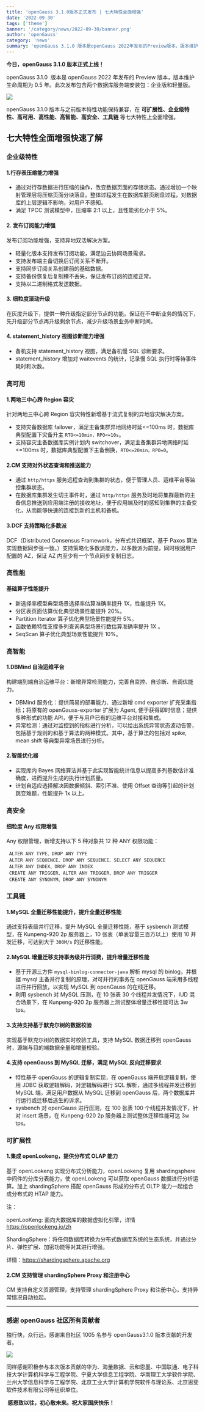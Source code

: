 ```yaml
---
title: 'openGauss 3.1.0版本正式发布 | 七大特性全面增强'
date: '2022-09-30'
tags: ['theme']
banner: '/category/news/2022-09-30/banner.png'
author: 'openGauss'
category: 'news'
summary: 'openGauss 3.1.0 版本是openGauss 2022年发布的Preview版本，版本维护生命周期为0.5年。此次发布包含两个数据库服务端安装包：企业版和轻量版。'
---
```


**今日，openGauss 3.1.0 版本正式上线！**

openGauss 3.1.0  版本是 openGauss 2022 年发布的 Preview 版本，版本维护生命周期为 0.5 年。此次发布包含两个数据库服务端安装包：企业版和轻量版。

<img src="./banner.png">

openGauss 3.1.0 版本与之前版本特性功能保持兼容，在 **可扩展性、企业级特性、高可用、高性能、高智能、高安全、工具链** 等七大特性上全面增强。

## 七大特性全面增强快速了解

### 企业级特性

#### 1.行存表压缩能力增强

- 通过对行存数据进行压缩的操作，改变数据页面的存储状态。通过增加一个映射管理层将压缩页面分块落盘。整体过程发生在数据库脏页刷盘过程，对数据库的上层逻辑不影响，对用户不感知。
- 满足 TPCC 测试模型中，压缩率 2:1 以上，且性能劣化小于 5%。

#### 2. 发布订阅能力增强

发布订阅功能增强，支持异地双活解决方案。

- 轻量化版本支持发布订阅功能，满足边云协同场景需求。
- 支持发布端主备切换后订阅关系不断开。
- 支持同步订阅关系创建前的基础数据。
- 支持备份恢复后复制槽不丢失，保证发布订阅的连接正常。
- 支持以二进制格式发送数据。

#### 3. 细粒度滚动升级

在灰度升级下，提供一种升级指定部分节点的功能。保证在不中断业务的情况下，先升级部分节点再升级剩余节点，减少升级场景业务中断时间。

#### 4. statement_history 视图诊断能力增强

- 备机支持 statement_history 视图，满足备机慢 SQL 诊断要求。
- statement_history 增加对 waitevents 的统计，记录慢 SQL 执行时等待事件耗时和次数。

### 高可用

#### 1.两地三中心跨 Region 容灾

针对两地三中心跨 Region 容灾特性新增基于流式复制的异地容灾解决方案。

- 支持灾备数据库 failover，满足主备集群异地网络时延<=100ms 时，数据库典型配置下灾备升主 `RTO<=10min，RPO<=10s`。
- 支持容灾主备数据库实例计划内 switchover，满足主备集群异地网络时延<=100ms 时，数据库典型配置下主备倒换，`RTO<=20min，RPO=0`。

#### 2.CM 支持对外状态查询和推送能力

- 通过 `http/https` 服务远程查询到集群的状态，便于管理人员、运维平台等监控集群状态。
- 在数据库集群发生切主事件时，通过 `http/https` 服务及时地将集群最新的主备信息推送到应用端注册的接收地址，便于应用端及时的感知到集群的主备变化，从而能够快速的连接到新的主机和备机。

#### 3.DCF 支持策略化多数派

DCF（Distributed Consensus Framework，分布式共识框架，基于 Paxos 算法实现数据同步强一致。）支持策略化多数派能力，以多数派为前提，同时根据用户配置的 AZ，保证 AZ 内至少有一个节点同步复制日志。

### 高性能

#### 基础算子性能提升

- 新选择率模型典型场景选择率估算准确率提升 1X，性能提升 1X。
- 分区表页面估算优化典型场景性能提升 20%。
- Partition Iterator 算子优化典型场景性能提升 5%。
- 函数依赖特性支撑多列查询典型场景行数估算准确率提升 1X 。
- SeqScan 算子优化典型场景性能提升 10%。

### 高智能

#### 1.DBMind 自治运维平台

构建端到端自治运维平台：新增异常检测能力，完善自监控、自诊断、自调优能力。

- DBMind 服务化：提供简易的部署能力、通过新增 cmd exporter 扩充采集指标；将原有的 openGauss-exporter 扩展为 Agent, 便于获得即时信息；提供多种形式的功能 API，便于与用户已有的运维平台对接和集成。
- 异常检测：通过对监控到的指标进行分析，可以给出系统异常状态波动告警，包括基于规则的和基于算法的两种模式。其中，基于算法的包括对 spike, mean shift 等典型异常场景进行分析。

#### 2.智能优化器

- 实现库内 Bayes 网络算法并基于此实现智能统计信息以提高多列基数估计准确度，进而提升生成的执行计划质量。
- 计划自适应选择解决因数据倾斜、索引不准、使用 Offset 查询等引起的计划跳变难题，性能提升 1x 以上。

### 高安全

#### 细粒度 Any 权限增强

Any 权限管理，新增支持以下 5 种对象共 12 种 ANY 权限功能：

```
 ALTER ANY TYPE、DROP ANY TYPE
 ALTER ANY SEQUENCE、DROP ANY SEQUENCE、SELECT ANY SEQUENCE
 ALTER ANY INDEX、DROP ANY INDEX
 CREATE ANY TRIGGER、ALTER ANY TRIGGER、DROP ANY TRIGGER
 CREATE ANY SYNONYM、DROP ANY SYNONYM
```

### 工具链

#### 1.MySQL 全量迁移性能提升，提升全量迁移性能

通过支持表级并行迁移，提升 MySQL 全量迁移性能，基于 sysbench 测试模型，在 Kunpeng-920 2p 服务器上，10 张表（单表容量三百万以上）使用 10 并发迁移，可达到大于 `300M/s` 的迁移性能。

#### 2.MySQL 增量迁移支持事务级并行消费，提升增量迁移性能

- 基于开源三方件 `mysql-binlog-connector-java` 解析 mysql 的 binlog，并根据 mysql 主备并行复制的原理，对可并行的事务在 openGauss 端采用多线程进行并行回放，以实现 MySQL 到 openGauss 的在线迁移。
- 利用 sysbench 对 MySQL 压测，在 10 张表 30 个线程并发情况下，IUD 混合场景下，在 Kunpeng-920 2p 服务器上测试整体增量迁移性能可达 3w tps。

#### 3.支持支持基于默克尔树的数据校验

实现基于默克尔树的数据实时校验工具，支持 MySQL 数据迁移到 openGauss 时，源端与目的端数据全量和增量校验。

#### 4.支持 openGauss 到 MySQL 迁移，满足 MySQL 反向迁移要求

- 特性基于 openGauss 的逻辑复制实现，在 openGauss 端开启逻辑复制，使用 JDBC 获取逻辑解码，对逻辑解码进行 SQL 解析，通过多线程并发迁移到 MySQL 端，满足用户数据从 MySQL 迁移到 openGauss 后，两个数据库并行运行或迁移后逃生的诉求。
- sysbench 对 openGauss 进行压测，在 100 张表 100 个线程并发情况下，针对 insert 场景，在 Kunpeng-920 2p 服务器上测试整体迁移性能可达 3w tps。

### 可扩展性

#### 1.集成 openLookeng，提供分布式 OLAP 能力

基于 openLookeng 实现分布式分析能力，openLookeng 复用 shardingsphere 中间件的分库分表能力，使 openLookeng 可以获取 openGauss 数据进行分析运算。加上 shardingSphere 搭配 openGauss 形成的分布式 OLTP 能力一起组合成分布式的 HTAP 能力。

注：

openLooKeng: 面向大数据库的数据虚拟化引擎，详情 <https://openlookeng.io/zh>

ShardingSphere：将任何数据库转换为分布式数据库系统的生态系统，并通过分片、弹性扩展、加密功能等对其进行增强。

详情：<https://shardingsphere.apache.org>

#### 2.CM 支持管理 shardingSphere Proxy 和注册中心

CM 支持自定义资源管理，支持管理 shardingSphere Proxy 和注册中心，支持异常情况自动拉起。

---

### 感谢 openGauss 社区所有贡献者

独行快，众行远。感谢来自社区 1005 名参与 openGauss3.1.0 版本贡献的开发者。

<img src='./img.png'>

同样感谢积极参与本次版本贡献的华为、海量数据、云和恩墨、中国联通、电子科技大学计算机科学与工程学院、宁夏大学信息工程学院、华南理工大学软件学院、兰州大学信息科学与工程学院、北京工业大学计算机学院软件与理论系、北京思斐软件技术有限公司等组织单位。

**​ 感恩致以往，初心敬未来。祝大家国庆快乐！**
